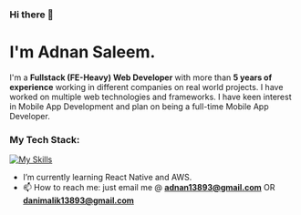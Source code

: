 ### Hi there 👋
# I'm Adnan Saleem.
I'm a **Fullstack (FE-Heavy) Web Developer** with more than **5 years of experience** working in different companies on real world projects. I have worked on multiple web technologies and frameworks. I have keen interest in Mobile App Development and plan on being a full-time Mobile App Developer.

### My Tech Stack:
[![My Skills](https://skillicons.dev/icons?i=js,html,css,cs,mongodb,ts,nextjs,react,express,dotnet,materialui,tailwind,redux,nodejs)](https://skillicons.dev) 

- I’m currently learning React Native and AWS.
- 📫 How to reach me: just email me @ **adnan13893@gmail.com** OR **danimalik13893@gmail.com**

